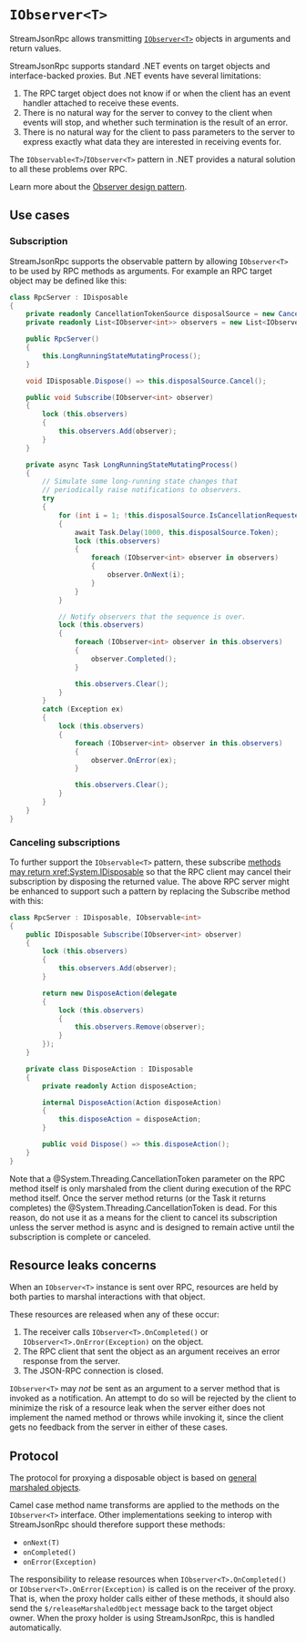 # `IObserver<T>`

StreamJsonRpc allows transmitting [`IObserver<T>`](https://learn.microsoft.com/dotnet/api/system.iobserver-1) objects in arguments and return values.

StreamJsonRpc supports standard .NET events on target objects and interface-backed proxies.
But .NET events have several limitations:

1. The RPC target object does not know if or when the client has an event handler attached to receive these events.
1. There is no natural way for the server to convey to the client when events will stop, and whether such termination is the result of an error.
1. There is no natural way for the client to pass parameters to the server to express exactly what data they are interested in receiving events for.

The `IObservable<T>`/`IObserver<T>` pattern in .NET provides a natural solution to all these problems over RPC.

Learn more about the [Observer design pattern](https://docs.microsoft.com/en-us/dotnet/standard/events/observer-design-pattern).

## Use cases

### Subscription

StreamJsonRpc supports the observable pattern by allowing `IObserver<T>` to be used by RPC methods as arguments.
For example an RPC target object may be defined like this:

```cs
class RpcServer : IDisposable
{
    private readonly CancellationTokenSource disposalSource = new CancellationTokenSource();
    private readonly List<IObserver<int>> observers = new List<IObserver<int>>();

    public RpcServer()
    {
        this.LongRunningStateMutatingProcess();
    }

    void IDisposable.Dispose() => this.disposalSource.Cancel();

    public void Subscribe(IObserver<int> observer)
    {
        lock (this.observers)
        {
            this.observers.Add(observer);
        }
    }

    private async Task LongRunningStateMutatingProcess()
    {
        // Simulate some long-running state changes that
        // periodically raise notifications to observers.
        try
        {
            for (int i = 1; !this.disposalSource.IsCancellationRequested; i++)
            {
                await Task.Delay(1000, this.disposalSource.Token);
                lock (this.observers)
                {
                    foreach (IObserver<int> observer in observers)
                    {
                        observer.OnNext(i);
                    }
                }
            }

            // Notify observers that the sequence is over.
            lock (this.observers)
            {
                foreach (IObserver<int> observer in this.observers)
                {
                    observer.Completed();
                }

                this.observers.Clear();
            }
        }
        catch (Exception ex)
        {
            lock (this.observers)
            {
                foreach (IObserver<int> observer in this.observers)
                {
                    observer.OnError(ex);
                }

                this.observers.Clear();
            }
        }
    }
}
```

### Canceling subscriptions

To further support the `IObservable<T>` pattern, these subscribe [methods may return <xref:System.IDisposable>](disposable.md) so that the RPC client may cancel their subscription by disposing the returned value.
The above RPC server might be enhanced to support such a pattern by replacing the Subscribe method with this:

```cs
class RpcServer : IDisposable, IObservable<int>
{
    public IDisposable Subscribe(IObserver<int> observer)
    {
        lock (this.observers)
        {
            this.observers.Add(observer);
        }

        return new DisposeAction(delegate
        {
            lock (this.observers)
            {
                this.observers.Remove(observer);
            }
        });
    }

    private class DisposeAction : IDisposable
    {
        private readonly Action disposeAction;

        internal DisposeAction(Action disposeAction)
        {
            this.disposeAction = disposeAction;
        }

        public void Dispose() => this.disposeAction();
    }
}
```

Note that a @System.Threading.CancellationToken parameter on the RPC method itself is only marshaled from the client during execution of the RPC method itself.
Once the server method returns (or the Task it returns completes) the @System.Threading.CancellationToken is dead.
For this reason, do not use it as a means for the client to cancel its subscription unless the server method
is async and is designed to remain active until the subscription is complete or canceled.

## Resource leaks concerns

When an `IObserver<T>` instance is sent over RPC, resources are held by both parties to marshal interactions
with that object.

These resources are released when any of these occur:

1. The receiver calls `IObserver<T>.OnCompleted()` or `IObserver<T>.OnError(Exception)` on the object.
1. The RPC client that sent the object as an argument receives an error response from the server.
1. The JSON-RPC connection is closed.

`IObserver<T>` may *not* be sent as an argument to a server method that is invoked as a notification.
An attempt to do so will be rejected by the client to minimize the risk of a resource leak when
the server either does not implement the named method or throws while invoking it,
since the client gets no feedback from the server in either of these cases.

## Protocol

The protocol for proxying a disposable object is based on [general marshaled objects](general_marshaled_objects.md).

Camel case method name transforms are applied to the methods on the `IObserver<T>` interface.
Other implementations seeking to interop with StreamJsonRpc should therefore support these methods:

* `onNext(T)`
* `onCompleted()`
* `onError(Exception)`

The responsibility to release resources when `IObserver<T>.OnCompleted()` or `IObserver<T>.OnError(Exception)` is called is on the receiver of the proxy.
That is, when the proxy holder calls either of these methods, it should also send the `$/releaseMarshaledObject` message back to the target object owner. When the proxy holder is using StreamJsonRpc, this is handled automatically.
